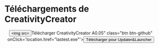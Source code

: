 # Téléchargements de CreativityCreator

<center><input type="button" value="<img src='Windows.png'/>Télécharger CreativityCreator A0.05" class="btn btn-github" onClick='location.href="lastest.exe"'><input type="button" value="Télécharger pour Updater&Launcher" class="btn btn-github" onClick='location.href="Updater&Launcher/"'>